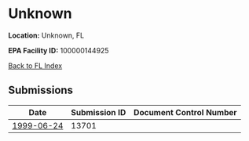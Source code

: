 # Unknown

**Location:** Unknown, FL

**EPA Facility ID:** 100000144925

[Back to FL Index](../../index.md)

## Submissions

| Date | Submission ID | Document Control Number |
|------|--------------|-------------------------|
| [1999-06-24](submissions/13701.md) | 13701 |  |
